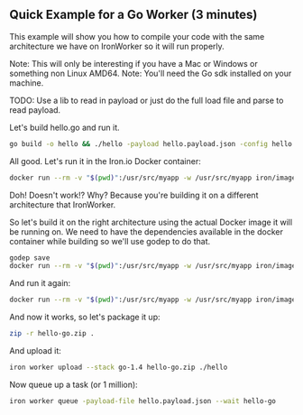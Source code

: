## Quick Example for a Go Worker (3 minutes)

This example will show you how to compile your code with the same architecture we have on IronWorker so it will
run properly.

Note: This will only be interesting if you have a Mac or Windows or something non Linux AMD64.
Note: You'll need the Go sdk installed on your machine.

TODO: Use a lib to read in payload or just do the full load file and parse to read payload.

Let's build hello.go and run it.

```sh
go build -o hello && ./hello -payload hello.payload.json -config hello.config.yml -id 123
```

All good. Let's run it in the Iron.io Docker container:

```sh
docker run --rm -v "$(pwd)":/usr/src/myapp -w /usr/src/myapp iron/images:go-1.4 sh -c './hello -payload hello.payload.json -config hello.config.yml -id 123'
```

Doh!  Doesn't work!?  Why? Because you're building it on a different architecture that IronWorker.

So let's build it on the right architecture using the actual Docker image it will be running on. We need to have the
dependencies available in the docker container while building so we'll use godep to do that. 

```sh
godep save
docker run --rm -v "$(pwd)":/usr/src/myapp -w /usr/src/myapp iron/images:go-1.4 sh -c 'GOPATH=$GOPATH:"/usr/src/myapp/Godeps/_workspace" go build -o hello'
```

And run it again:

```sh
docker run --rm -v "$(pwd)":/usr/src/myapp -w /usr/src/myapp iron/images:go-1.4 sh -c './hello -payload hello.payload.json -config hello.config.yml -id 123'
```

And now it works, so let's package it up:

```sh
zip -r hello-go.zip .
```

And upload it:

```sh
iron worker upload --stack go-1.4 hello-go.zip ./hello
```

Now queue up a task (or 1 million):

```sh
iron worker queue -payload-file hello.payload.json --wait hello-go
```